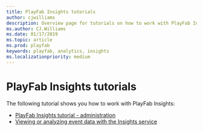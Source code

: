 ```yaml
---
title: PlayFab Insights tutorials
author: cjwilliams
description: Overview page for tutorials on how to work with PlayFab Insights.
ms.author: CJ.Williams
ms.date: 01/17/2019
ms.topic: article
ms.prod: playfab
keywords: playfab, analytics, insights
ms.localizationpriority: medium
---
```


# PlayFab Insights tutorials

The following tutorial shows you how to work with PlayFab Insights:

- [PlayFab Insights tutorial - administration](administration.md)
- [Viewing or analyzing event data with the Insights service](view-or-analyze-event-data.md)
